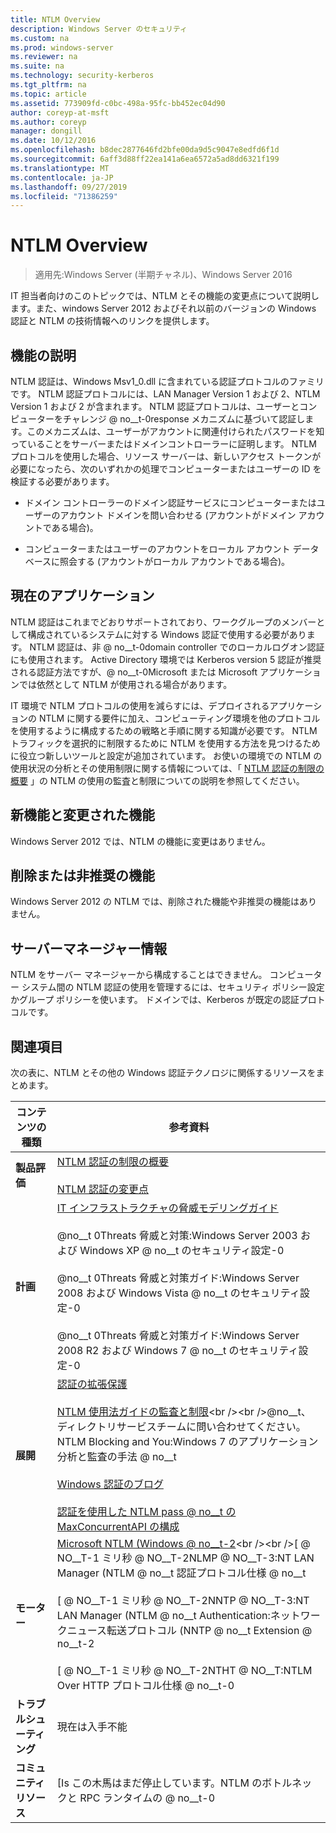 ```yaml
---
title: NTLM Overview
description: Windows Server のセキュリティ
ms.custom: na
ms.prod: windows-server
ms.reviewer: na
ms.suite: na
ms.technology: security-kerberos
ms.tgt_pltfrm: na
ms.topic: article
ms.assetid: 773909fd-c0bc-498a-95fc-bb452ec04d90
author: coreyp-at-msft
ms.author: coreyp
manager: dongill
ms.date: 10/12/2016
ms.openlocfilehash: b8dec2877646fd2bfe00da9d5c9047e8edfd6f1d
ms.sourcegitcommit: 6aff3d88ff22ea141a6ea6572a5ad8dd6321f199
ms.translationtype: MT
ms.contentlocale: ja-JP
ms.lasthandoff: 09/27/2019
ms.locfileid: "71386259"
---
```

# <a name="ntlm-overview"></a>NTLM Overview

>適用先:Windows Server (半期チャネル)、Windows Server 2016

IT 担当者向けのこのトピックでは、NTLM とその機能の変更点について説明します。また、windows Server 2012 およびそれ以前のバージョンの Windows 認証と NTLM の技術情報へのリンクを提供します。

## <a name="BKMK_OVER"></a>機能の説明
NTLM 認証は、Windows Msv1\_0.dll に含まれている認証プロトコルのファミリです。 NTLM 認証プロトコルには、LAN Manager Version 1 および 2、NTLM Version 1 および 2 が含まれます。 NTLM 認証プロトコルは、ユーザーとコンピューターをチャレンジ @ no__t-0response メカニズムに基づいて認証します。このメカニズムは、ユーザーがアカウントに関連付けられたパスワードを知っていることをサーバーまたはドメインコントローラーに証明します。 NTLM プロトコルを使用した場合、リソース サーバーは、新しいアクセス トークンが必要になったら、次のいずれかの処理でコンピューターまたはユーザーの ID を検証する必要があります。

-   ドメイン コントローラーのドメイン認証サービスにコンピューターまたはユーザーのアカウント ドメインを問い合わせる (アカウントがドメイン アカウントである場合)。

-   コンピューターまたはユーザーのアカウントをローカル アカウント データベースに照会する (アカウントがローカル アカウントである場合)。

## <a name="BKMK_APP"></a>現在のアプリケーション
NTLM 認証はこれまでどおりサポートされており、ワークグループのメンバーとして構成されているシステムに対する Windows 認証で使用する必要があります。 NTLM 認証は、非 @ no__t-0domain controller でのローカルログオン認証にも使用されます。 Active Directory 環境では Kerberos version 5 認証が推奨される認証方法ですが、@ no__t-0Microsoft または Microsoft アプリケーションでは依然として NTLM が使用される場合があります。

IT 環境で NTLM プロトコルの使用を減らすには、デプロイされるアプリケーションの NTLM に関する要件に加え、コンピューティング環境を他のプロトコルを使用するように構成するための戦略と手順に関する知識が必要です。 NTLM トラフィックを選択的に制限するために NTLM を使用する方法を見つけるために役立つ新しいツールと設定が追加されています。 お使いの環境での NTLM の使用状況の分析とその使用制限に関する情報については、「 [NTLM 認証の制限の概要](https://technet.microsoft.com/library/dd560653(v=ws.10).aspx) 」の NTLM の使用の監査と制限についての説明を参照してください。

## <a name="BKMK_NEW"></a>新機能と変更された機能
Windows Server 2012 では、NTLM の機能に変更はありません。

## <a name="BKMK_DEP"></a>削除または非推奨の機能
Windows Server 2012 の NTLM では、削除された機能や非推奨の機能はありません。

## <a name="BKMK_INSTALL"></a>サーバーマネージャー情報
NTLM をサーバー マネージャーから構成することはできません。 コンピューター システム間の NTLM 認証の使用を管理するには、セキュリティ ポリシー設定かグループ ポリシーを使います。 ドメインでは、Kerberos が既定の認証プロトコルです。

## <a name="BKMK_LINKS"></a>関連項目
次の表に、NTLM とその他の Windows 認証テクノロジに関係するリソースをまとめます。

|コンテンツの種類|参考資料|
|--------|-------|
|**製品評価**|[NTLM 認証の制限の概要](https://technet.microsoft.com/library/dd560653.aspx)<br /><br />[NTLM 認証の変更点](https://technet.microsoft.com/library/dd566199.aspx)|
|**計画**|[IT インフラストラクチャの脅威モデリングガイド](https://technet.microsoft.com/library/dd941826.aspx)<br /><br />@no__t 0Threats 脅威と対策:Windows Server 2003 および Windows XP @ no__t のセキュリティ設定-0<br /><br />@no__t 0Threats 脅威と対策ガイド:Windows Server 2008 および Windows Vista @ no__t のセキュリティ設定-0<br /><br />@no__t 0Threats 脅威と対策ガイド:Windows Server 2008 R2 および Windows 7 @ no__t のセキュリティ設定-0|
|**展開**|[認証の拡張保護](https://support.microsoft.com/kb/968389)<br /><br />[NTLM 使用法ガイドの監査と制限](https://technet.microsoft.com/library/jj865674(v=ws.10).aspx)<br /><br />@no__t、ディレクトリサービスチームに問い合わせてください。NTLM Blocking and You:Windows 7 のアプリケーション分析と監査の手法 @ no__t<br /><br />[Windows 認証のブログ](https://blogs.technet.com/authentication/)<br /><br />[認証を使用した NTLM pass @ no__t の MaxConcurrentAPI の構成](https://social.technet.microsoft.com/wiki/contents/articles/9759.configuring-maxconcurrentapi-for-ntlm-pass-through-authentication.aspx)|
|**モーター**|[Microsoft NTLM \(Windows @ no__t-2](https://msdn.microsoft.com/library/aa378749(VS.85).aspx)<br /><br />[ @ NO__T-1 ミリ秒 @ NO__T-2NLMP @ NO__T-3:NT LAN Manager \(NTLM @ no__t 認証プロトコル仕様 @ no__t<br /><br />[ @ NO__T-1 ミリ秒 @ NO__T-2NNTP @ NO__T-3:NT LAN Manager \(NTLM @ no__t Authentication:ネットワークニュース転送プロトコル \(NNTP @ no__t Extension @ no__t-2<br /><br />[ @ NO__T-1 ミリ秒 @ NO__T-2NTHT @ NO__T:NTLM Over HTTP プロトコル仕様 @ no__t-0|
|**トラブルシューティング**|現在は入手不能|
|**コミュニティ リソース**|[Is この木馬はまだ停止しています。NTLM のボトルネックと RPC ランタイムの @ no__t-0|



